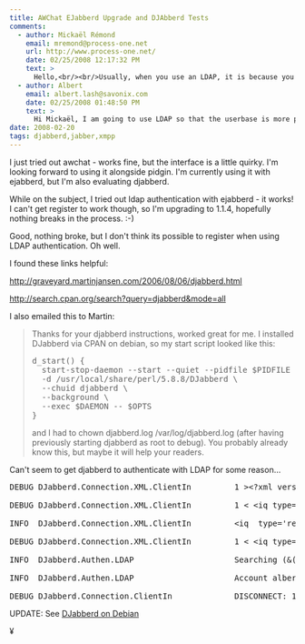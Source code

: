 ```yaml
---
title: AWChat EJabberd Upgrade and DJAbberd Tests
comments:
  - author: Mickaël Rémond
    email: mremond@process-one.net
    url: http://www.process-one.net/
    date: 02/25/2008 12:17:32 PM
    text: >
      Hello,<br/><br/>Usually, when you use an LDAP, it is because you handle your userbase with some other central applications.<br/>We have not found any need for register support with LDAP (and more than that all our users would forbid it anyway.
  - author: Albert
    email: albert.lash@savonix.com
    date: 02/25/2008 01:48:50 PM
    text: >
      Hi Mickaël, I am going to use LDAP so that the userbase is more portable. However, it is a good point about using another app for managing users, a web registration form could be used.
date: 2008-02-20
tags: djabberd,jabber,xmpp
---
```

I just tried out awchat - works fine, but the interface is a little quirky. I'm looking forward to using it alongside pidgin. I'm currently using it with ejabberd, but I'm also evaluating djabberd.

While on the subject, I tried out ldap authentication with ejabberd - it works! I can't get register to work though, so I'm upgrading to 1.1.4, hopefully nothing breaks in the process. :-)

Good, nothing broke, but I don't think its possible to register when using LDAP authentication. Oh well.

I found these links helpful:

<a href="http://graveyard.martinjansen.com/2006/08/06/djabberd.html">http://graveyard.martinjansen.com/2006/08/06/djabberd.html</a>

<a href="http://search.cpan.org/search?query=djabberd&mode=all">http://search.cpan.org/search?query=djabberd&mode=all</a>

I also emailed this to Martin:

<blockquote>
Thanks for your djabberd instructions, worked great for me. I installed DJabberd via CPAN on debian, so my start script looked like this:

<pre>d_start() {
  start-stop-daemon --start --quiet --pidfile $PIDFILE -m \
  -d /usr/local/share/perl/5.8.8/DJabberd \
  --chuid djabberd \
  --background \
  --exec $DAEMON -- $OPTS
}</pre>

and I had to chown djabberd.log /var/log/djabberd.log (after having previously starting djabberd as root to debug).  You probably already know this, but maybe it will help your readers. </blockquote>

Can't seem to get djabberd to authenticate with LDAP for some reason...
<pre>
DEBUG DJabberd.Connection.XML.ClientIn         1 &gt;&lt;?xml version="1.0" encoding="UTF-8"?>&lt;stream:stream from='blah.savonix.com' id="16493c54fcd56b291d9250db1499397d080c1ddb" version='1.0'  xmlns:stream="http://etherx.jabber.org/streams" xmlns="jabber:client">&lt;stream:features>&lt;auth xmlns='http://jabber.org/features/iq-auth'/>&lt;/stream:features>

DEBUG DJabberd.Connection.XML.ClientIn         1 &lt; &lt;iq type='get' id='purplec35090bf'>&lt;query xmlns='jabber:iq:auth'>&lt;username>albert&lt;/username>&lt;/query>&lt;/iq>

INFO  DJabberd.Connection.XML.ClientIn         &ltiq  type='result' id='purplec35090bf'>&lt;query xmlns='jabber:iq:auth'>&lt;username>albert&lt;/username>&lt;password/>&lt;resource/>&lt;/query>&lt;/iq>

DEBUG DJabberd.Connection.XML.ClientIn         1 &lt; &lt;iq type='set' id='purplec35090c0'>&lt;query xmlns='jabber:iq:auth'>&lt;username>albert&lt;/username>&lt;resource>Home&lt;/resource>&lt;password/>&lt;/query>&lt;/iq>

INFO  DJabberd.Authen.LDAP                     Searching (&(objectClass=simpleSecurityObject)(uid=albert)) on ou=jabbers,dc=savonix,dc=com

INFO  DJabberd.Authen.LDAP                     Account albert not found.

DEBUG DJabberd.Connection.ClientIn             DISCONNECT: 1</pre>

UPDATE: See <a href="http://www.docunext.com/wiki/DJabberd_on_Debian">DJabberd on Debian</a>

¥

